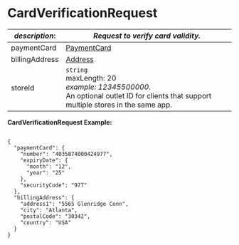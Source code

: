 
# CardVerificationRequest

| *description*:   | *Request to verify card validity.*|
|----|----|
| paymentCard | [PaymentCard](?path=docs/schemas-md/PaymentCard.md)| 
| billingAddress |  [Address](?path=docs/schemas-md/Address.md)|
| storeId |    ``` string ```  <br/>  maxLength: 20  <br/> *example: 12345500000*. <br/>  An optional outlet ID for clients that support multiple stores in the same app.|   

**CardVerificationRequest Example:**

```{r}

{
  "paymentCard": {
    "number": "4035874000424977",
    "expiryDate": {
      "month": "12",
      "year": "25"
    },
    "securityCode": "977"
  },
  "billingAddress": {
    "address1": "5565 Glenridge Conn",
    "city": "Atlanta",
    "postalCode": "30342",
    "country": "USA"
  }
}
```
